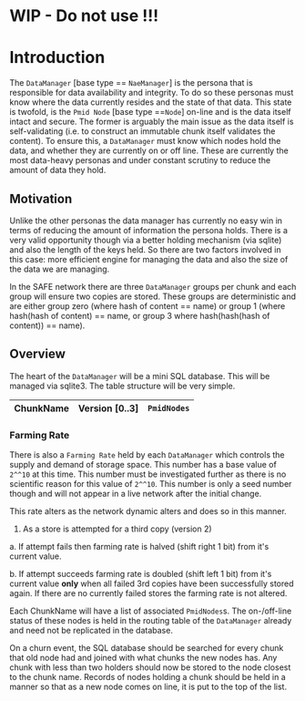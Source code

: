 # WIP - Do not use !!!
# Introduction

The `DataManager` [base type == `NaeManager`] is the persona that is responsible for data availability and integrity. To do so these personas must know where the data currently resides and the state of that data. This state is twofold, is the `Pmid Node` [base type ==`Node`] on-line and is the data itself intact and secure. The former is arguably the main issue as the data itself is self-validating (i.e. to construct an immutable chunk itself validates the content). To ensure this, a `DataManager` must know which nodes hold the data, and whether they are currently on or off line. These are currently the most data-heavy personas and under constant scrutiny to reduce the amount of data they hold.

## Motivation

Unlike the other personas the data manager has currently no easy win in terms of reducing the amount of information the persona holds. There is a very valid opportunity though via a better holding mechanism (via sqlite) and also the length of the keys held. So there are two factors involved in this case: more efficient engine for managing the data and also the size of the data we are managing.

In the SAFE network there are three `DataManager` groups per chunk and each group will ensure two copies are stored. These groups are deterministic and are either group zero (where hash of content == name) or group 1 (where hash(hash of content) == name, or group 3 where hash(hash(hash of content)) == name).

## Overview

The heart of the `DataManager` will be a mini SQL database. This will be managed via sqlite3. The table structure will be very simple.

| ChunkName | Version [0..3]| `PmidNodes`    |
| --------- | --------------- | --------------|

### Farming Rate

There is also a `Farming Rate` held by each `DataManager` which controls the supply and demand of storage space. This number has a base value of `2^^10` at this time. This number must be investigated further as there is no scientific reason for this value of `2^^10`. This number is only a seed number though and will not appear in a live network after the initial change.

This rate alters as the network dynamic alters and does so in this manner.

1. As a store is attempted for a third copy (version 2)

  a. If attempt fails then farming rate is halved (shift right 1 bit) from it's current value.

  b. If attempt succeeds farming rate is doubled (shift left 1 bit) from it's current value **only** when all failed 3rd copies have been successfully stored again. If there are no currently failed stores the farming rate is not altered.

Each ChunkName will have a list of associated `PmidNodes`s. The on-/off-line status of these nodes is held in the routing table of the `DataManager` already and need not be replicated in the database.

On a churn event, the SQL database should be searched for every chunk that old node had and joined with what chunks the new nodes has. Any chunk with less than two holders should now be stored to the node closest to the chunk name.
Records of nodes holding a chunk should be held in a manner so that as a new node comes on line, it is put to the top of the list.
